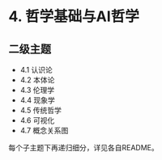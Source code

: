 # 4. 哲学基础与AI哲学

## 二级主题

- 4.1 认识论
- 4.2 本体论
- 4.3 伦理学
- 4.4 现象学
- 4.5 传统哲学
- 4.6 可视化
- 4.7 概念关系图

每个子主题下再递归细分，详见各自README。 